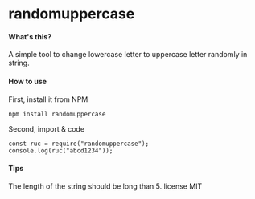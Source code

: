 # randomuppercase

#### What\'s this?

A simple tool to change lowercase letter to uppercase letter randomly in string.

#### How to use

First, install it from NPM

```
npm install randomuppercase
```

Second, import & code

```
const ruc = require("randomuppercase");
console.log(ruc("abcd1234"));
```

#### Tips

The length of the string should be long than 5. license MIT
